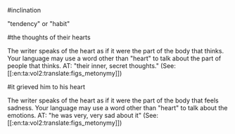 #inclination

"tendency" or "habit"

#the thoughts of their hearts

The writer speaks of the heart as if it were the part of the body that thinks. Your language may use a word other than "heart" to talk about the part of people that thinks. AT: "their inner, secret thoughts." (See: [[:en:ta:vol2:translate:figs_metonymy]])

#it grieved him to his heart

The writer speaks of the heart as if it were the part of the body that feels sadness. Your language may use a word other than "heart" to talk about the emotions. AT: "he was very, very sad about it" (See: [[:en:ta:vol2:translate:figs_metonymy]])